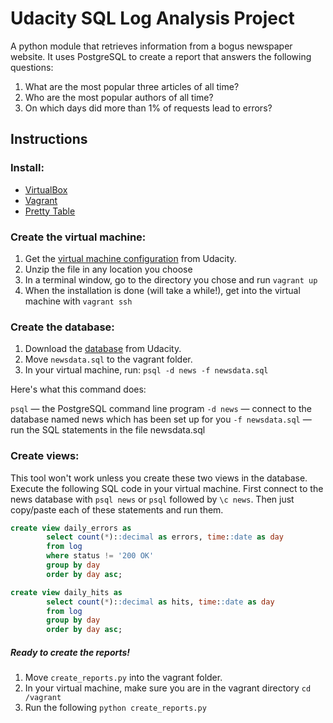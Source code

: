 # Udacity SQL Log Analysis Project

A python module that retrieves information from a bogus newspaper website. It uses PostgreSQL to create a report that answers the following questions:

1. What are the most popular three articles of all time?
2. Who are the most popular authors of all time?
3. On which days did more than 1% of requests lead to errors?

## Instructions
### Install:
- [VirtualBox](https://www.virtualbox.org/wiki/Downloads)
- [Vagrant](https://www.vagrantup.com)
- [Pretty Table](https://github.com/dprince/python-prettytable)

### Create the virtual machine:
1. Get the [virtual machine configuration](https://d17h27t6h515a5.cloudfront.net/topher/2017/June/5948287e_fsnd-virtual-machine/fsnd-virtual-machine.zip) from Udacity.
2. Unzip the file in any location you choose
3. In a terminal window, go to the directory you chose and run `vagrant up`
4. When the installation is done (will take a while!), get into the virtual machine with `vagrant ssh`

### Create the database:
1. Download the [database](https://d17h27t6h515a5.cloudfront.net/topher/2016/August/57b5f748_newsdata/newsdata.zip) from Udacity.
2. Move `newsdata.sql` to the vagrant folder.
3. In your virtual machine, run: `psql -d news -f newsdata.sql`

Here's what this command does:

`psql` — the PostgreSQL command line program
`-d news` — connect to the database named news which has been set up for you
`-f newsdata.sql` — run the SQL statements in the file newsdata.sql

### Create views:
This tool won't work unless you create these two views in the database. Execute the following SQL code in your virtual machine. First connect to the news database with `psql news` or `psql` followed by `\c news`. Then just copy/paste each of these statements and run them.

```sql
create view daily_errors as
        select count(*)::decimal as errors, time::date as day
        from log
        where status != '200 OK'
        group by day
        order by day asc;
```
```sql
create view daily_hits as
        select count(*)::decimal as hits, time::date as day
        from log
        group by day
        order by day asc;
```

#####  Ready to create the reports!
1. Move `create_reports.py` into the vagrant folder.
2. In your virtual machine, make sure you are in the vagrant directory `cd /vagrant`
2. Run the following `python create_reports.py`